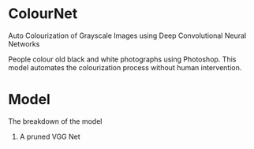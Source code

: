 # ColourNet
Auto Colourization of Grayscale Images using Deep Convolutional Neural Networks

People colour old black and white photographs using Photoshop. This model automates the colourization process without human intervention. 

# Model
The breakdown of the model
1. A pruned VGG Net
